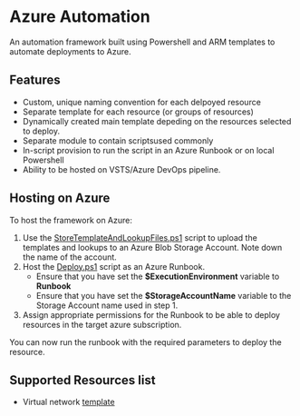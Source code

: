 # Azure Automation
An automation framework built using Powershell and ARM templates to automate deployments to Azure.

## Features
- Custom, unique naming convention for each delpoyed resource
- Separate template for each resource (or groups of resources)
- Dynamically created main template depeding on the resources selected to deploy.
- Separate module to contain scriptsused commonly
- In-script provision to run the script in an Azure Runbook or on local Powershell
- Ability to be hosted on VSTS/Azure DevOps pipeline.

## Hosting on Azure
To host the framework on Azure:
1. Use the [StoreTemplateAndLookupFiles.ps1](https://github.com/pdhimate/Azure-Automation/blob/master/AzureAutomation/Scripts/Local/StoreTemplateAndLookupFiles.ps1) script to upload the templates and lookups to an Azure Blob Storage Account. Note down the name of the account.
2. Host the [Deploy.ps1](https://github.com/pdhimate/Azure-Automation/blob/master/AzureAutomation/Scripts/Deploy.ps1) script as an Azure Runbook. 
    * Ensure that you have set the **$ExecutionEnvironment** variable to **Runbook**
    * Ensure that you have set the **$StorageAccountName** variable to the Storage Account name used in step 1.
3. Assign appropriate permissions for the Runbook to be able to deploy resources in the target azure subscription. 

You can now run the runbook with the required parameters to deploy the resource.

## Supported Resources list
- Virtual network [template](https://github.com/pdhimate/Azure-Automation/blob/master/AzureAutomation/Templates/nested/vnet/template.json)
